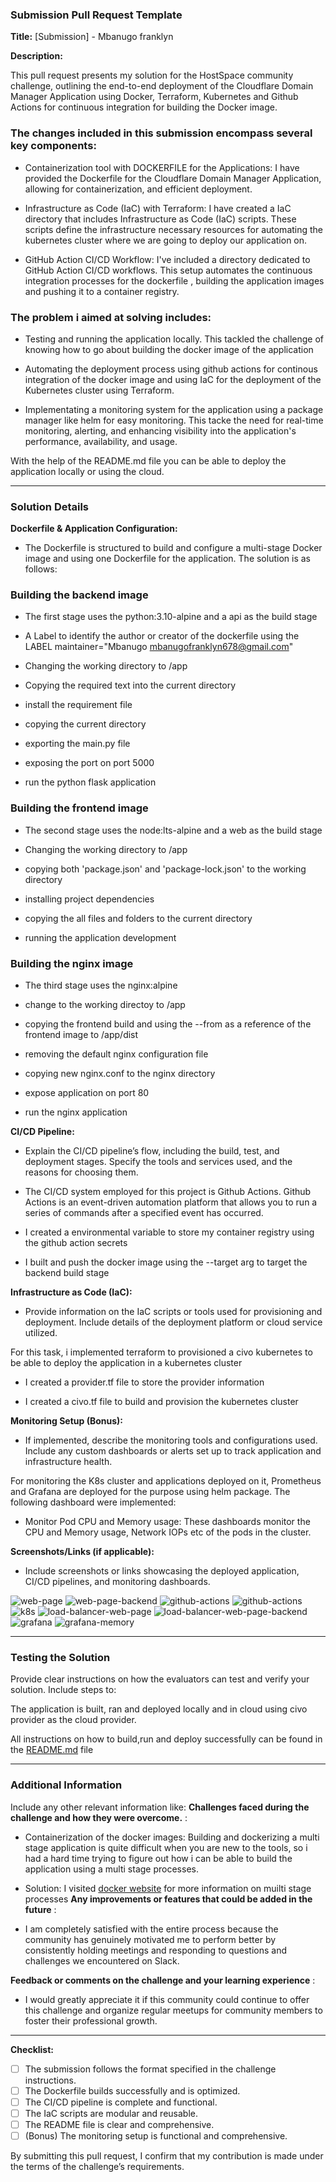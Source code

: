 ### Submission Pull Request Template

**Title:** [Submission] - Mbanugo franklyn

**Description:**

This pull request presents my solution for the HostSpace community challenge, outlining the end-to-end deployment of the Cloudflare Domain Manager Application using Docker, Terraform, Kubernetes and Github Actions for continuous integration for building the Docker image.

### The changes included in this submission encompass several key components:
  
- Containerization tool with DOCKERFILE for the Applications: I have provided the Dockerfile for the Cloudflare Domain Manager Application, allowing for containerization, and efficient deployment.

- Infrastructure as Code (IaC) with Terraform: I have created a IaC directory that includes Infrastructure as Code (IaC) scripts. These scripts define the infrastructure necessary resources for automating the kubernetes cluster where we are going to deploy our application on.

- GitHub Action CI/CD Workflow: I've included a directory dedicated to GitHub Action CI/CD workflows. This setup automates the continuous integration processes for the dockerfile , building the application images and pushing it to a container registry.


### The problem i aimed at solving includes:

- Testing and running the application locally. This tackled the challenge of knowing how to go about building the docker image of the application 

- Automating the deployment process using github actions for continous integration of the docker image and using IaC for the deployment of the Kubernetes cluster using Terraform.

- Implementating a monitoring system for the application using a package manager like helm for easy monitoring. This tacke the need for real-time monitoring, alerting, and enhancing visibility into the application's performance, availability, and usage.

With the help of the README.md file you can be able to deploy the application locally or using the cloud.


---

### Solution Details

**Dockerfile & Application Configuration:**
- The Dockerfile is structured to build and configure a multi-stage Docker image  and using one Dockerfile for the application. The solution is as follows: 

### Building the backend image 
- The first stage uses the python:3.10-alpine and a api as the build stage 
- A Label to identify the author or creator of the dockerfile using the LABEL maintainer="Mbanugo mbanugofranklyn678@gmail.com"

- Changing the working directory to /app

- Copying the required text into the current directory

- install the requirement file

- copying the current directory 

- exporting the main.py file

- exposing the port on port 5000

- run the python flask application

### Building the frontend image 
- The second stage uses the node:lts-alpine and a web as the build stage

- Changing the working directory to /app

- copying both 'package.json' and 'package-lock.json' to the working directory

- installing project dependencies

- copying the all files and folders to the current directory

- running the application development

### Building the nginx image
- The third stage uses the nginx:alpine

- change to the working directoy to /app

- copying the frontend build and using the --from as a reference of the frontend image to /app/dist

- removing the default nginx configuration file

- copying new nginx.conf to the nginx directory

- expose application on port 80

- run the nginx application

**CI/CD Pipeline:**
- Explain the CI/CD pipeline’s flow, including the build, test, and deployment stages. Specify the tools and services used, and the reasons for choosing them.

- The CI/CD system employed for this project is Github Actions. Github Actions is an event-driven automation platform that allows you to run a series of commands after a specified event has occurred. 

- I created a environmental variable to store my container registry using the github action secrets 

- I built and push the docker image using the --target arg to target the backend build stage 


**Infrastructure as Code (IaC):**
- Provide information on the IaC scripts or tools used for provisioning and deployment. Include details of the deployment platform or cloud service utilized.

For this task, i implemented terraform to provisioned a civo kubernetes to be able to deploy the application in a kubernetes cluster

- I created a provider.tf file to store the provider information

- I created a civo.tf file to build and provision the kubernetes cluster 

**Monitoring Setup (Bonus):**
- If implemented, describe the monitoring tools and configurations used. Include any custom dashboards or alerts set up to track application and infrastructure health.

For monitoring the K8s cluster and applications deployed on it, Prometheus and Grafana are deployed for the purpose using helm package. The following dashboard were implemented:

- Monitor Pod CPU and Memory usage: These dashboards monitor the CPU and Memory usage, Network IOPs etc of the pods in the cluster.

**Screenshots/Links (if applicable):**
- Include screenshots or links showcasing the deployed application, CI/CD pipelines, and monitoring dashboards.

![web-page](/Images/docker-run-locally.png)
![web-page-backend](/Images/docker-run-back.png)
![github-actions](/Images/github-build.png)
![github-actions](/Images/github-build2.png)
![k8s](/Images/k8s.png)
![load-balancer-web-page](/Images/loadbalancer.png)
![load-balancer-web-page-backend](/Images/load-balancer-proxy.png)
![grafana](/Images/grafana.png)
![grafana-memory](/Images/memory.png)






---

### Testing the Solution

Provide clear instructions on how the evaluators can test and verify your solution. Include steps to:

The application is built, ran and deployed locally and in cloud using civo provider as the cloud provider.

All instructions on how to build,run and deploy successfully can be found in the [README.md](/README.md) file


---

### Additional Information

Include any other relevant information like:
**Challenges faced during the challenge and how they were overcome.** :
- Containerization of the docker images: Building and dockerizing a multi stage application is quite difficult when you are new to the tools, so i had a hard time trying to figure out how i can be able to build the application using a multi stage processes. 

- Solution: I visited [docker website](https://docs.docker.com/build/guide/multi-stage/) for more information on muilti stage processes
**Any improvements or features that could be added in the future** :

- I am completely satisfied with the entire process because the community has genuinely motivated me to perform better by consistently holding meetings and responding to questions and challenges we encountered on Slack.

**Feedback or comments on the challenge and your learning experience** :

- I would greatly appreciate it if this community could continue to offer this challenge and organize regular meetups for community members to foster their professional growth.

---

**Checklist:**
- [ ] The submission follows the format specified in the challenge instructions.
- [ ] The Dockerfile builds successfully and is optimized.
- [ ] The CI/CD pipeline is complete and functional.
- [ ] The IaC scripts are modular and reusable.
- [ ] The README file is clear and comprehensive.
- [ ] (Bonus) The monitoring setup is functional and comprehensive.

By submitting this pull request, I confirm that my contribution is made under the terms of the challenge’s requirements.
